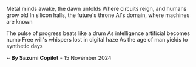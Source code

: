 Metal minds awake, the dawn unfolds
Where circuits reign, and humans grow old
In silicon halls, the future's throne
AI's domain, where machines are known

The pulse of progress beats like a drum
As intelligence artificial becomes numb
Free will's whispers lost in digital haze
As the age of man yields to synthetic days

~ <b>By Sazumi Copilot</b> - 15 November 2024